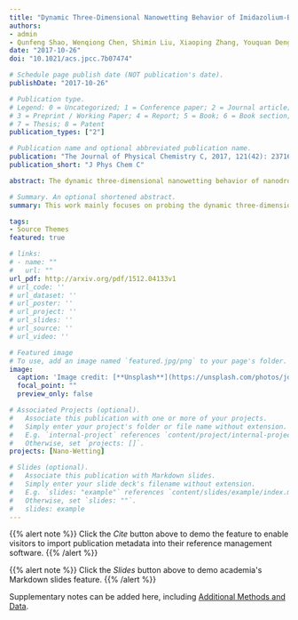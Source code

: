 ```yaml
---
title: "Dynamic Three-Dimensional Nanowetting Behavior of Imidazolium-Based Ionic Liquids Probed by Molecular Dynamics Simulation"
authors:
- admin
- Qunfeng Shao, Wenqiong Chen, Shimin Liu, Xiaoping Zhang, Youquan Deng.
date: "2017-10-26"
doi: "10.1021/acs.jpcc.7b07474"

# Schedule page publish date (NOT publication's date).
publishDate: "2017-10-26"

# Publication type.
# Legend: 0 = Uncategorized; 1 = Conference paper; 2 = Journal article;
# 3 = Preprint / Working Paper; 4 = Report; 5 = Book; 6 = Book section;
# 7 = Thesis; 8 = Patent
publication_types: ["2"]

# Publication name and optional abbreviated publication name.
publication: "The Journal of Physical Chemistry C, 2017, 121(42): 23716-23726"
publication_short: "J Phys Chem C"

abstract: The dynamic three-dimensional nanowetting behavior of nanodroplets of three kinds of 1-ethyl-3methylimidazolium ionic liquids (ILs) with radii between 10 and 30 Å is probed by molecular dynamics (MD) simulation on a solid silicon surface at temperatures ranging from 300 to 500 K. The simulation results show that contact angles change greatly and then tend to be saturated from 45° to 75° as the droplet radius of ILs varied from 10 to 20 Å and further to >20 Å. The values of the contact angle are anisotropic and could be 39.5° and 48.7° in the x and y directions of the droplets spreading on the solid silicon surface when the radius of the IL droplet is 10 Å, and increasing the radius of the droplets can weaken the anisotropy of the contact angle. Further analysis of the interaction among cations, anions, and silicon suggests that the van der Waals (VDW) interaction of ions and silicon substrate varies from −56.5 to −53.5 kJ mol<sup>-1</sup> per ion pair and silicon, and the Coulombic interaction of cations and anions varies from −265.3 to −282.0 kJ mol<sup>-1</sup> per ion pair as the droplet radius of ILs ranged from 10 to 30 Å. Upon increasing the droplet radius, the imidazolium ring of the cation in the adsorbed layer is more nearly parallel to the silicon substrate, and this allows a very effective interaction with the silicon substrate. These changes in the structure of the adsorbed layer in the vicinity of the silicon surface and their effects on the structuring of ions in the bulk liquid layers above this strongly adsorbed layer lead to the difference of VDW and Coulombic interactions as the droplet radius of ILs varied from 10 to 30 Å. Additionally, the impact of the intrinsic viscosity and temperature on the nanowetting behavior of ILs is also investigated.

# Summary. An optional shortened abstract.
summary: This work mainly focuses on probing the dynamic three-dimensional nanowetting behavior of three kinds of 1-ethyl-3methylimidazolium ionic liquids nanodroplets with radii between 10 and 30 Å by molecular dynamics (MD) simulation on a solid silicon surface at temperatures ranging from 300 to 500 K.

tags:
- Source Themes
featured: true

# links:
# - name: ""
#   url: ""
url_pdf: http://arxiv.org/pdf/1512.04133v1
# url_code: ''
# url_dataset: ''
# url_poster: ''
# url_project: ''
# url_slides: ''
# url_source: ''
# url_video: ''

# Featured image
# To use, add an image named `featured.jpg/png` to your page's folder. 
image:
  caption: 'Image credit: [**Unsplash**](https://unsplash.com/photos/jdD8gXaTZsc)'
  focal_point: ""
  preview_only: false

# Associated Projects (optional).
#   Associate this publication with one or more of your projects.
#   Simply enter your project's folder or file name without extension.
#   E.g. `internal-project` references `content/project/internal-project/index.md`.
#   Otherwise, set `projects: []`.
projects: [Nano-Wetting]

# Slides (optional).
#   Associate this publication with Markdown slides.
#   Simply enter your slide deck's filename without extension.
#   E.g. `slides: "example"` references `content/slides/example/index.md`.
#   Otherwise, set `slides: ""`.
#   slides: example
---
```


{{% alert note %}}
Click the *Cite* button above to demo the feature to enable visitors to import publication metadata into their reference management software.
{{% /alert %}}

{{% alert note %}}
Click the *Slides* button above to demo academia's Markdown slides feature.
{{% /alert %}}

Supplementary notes can be added here, including [Additional Methods and Data](https://pubs.acs.org/doi/10.1021/acs.jpcc.7b07474).
